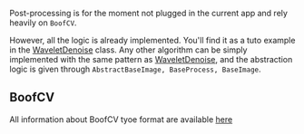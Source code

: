 Post-processing is for the moment not plugged in the current app and rely heavily on `BoofCV`. 

However, all the logic is already implemented. You'll find it as a tuto example in the [WaveletDenoise](https://github.com/echopen/PRJ-medtec_androidapp/blob/master/app/src/main/java/com/echopen/asso/echopen/filters/WaveletDenoise.java) class. Any other algorithm can be simply implemented with the same pattern as [WaveletDenoise](https://github.com/echopen/PRJ-medtec_androidapp/blob/master/app/src/main/java/com/echopen/asso/echopen/filters/WaveletDenoise.java), and the abstraction logic is given through `AbstractBaseImage, BaseProcess, BaseImage`. 

## BoofCV

All information about BoofCV tyoe format are available [here](http://boofcv.org/index.php?title=Tutorial_Images)

